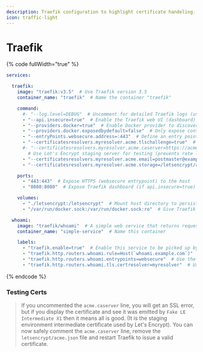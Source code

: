 ```yaml
---
description: Traefik configuration to highlight certificate handeling.
icon: traffic-light
---
```


# Traefik



{% code fullWidth="true" %}
```yaml
services:

  traefik:
    image: "traefik:v3.5"  # Use Traefik version 3.5
    container_name: "traefik"  # Name the container "traefik"

    command:
      #- "--log.level=DEBUG"  # Uncomment for detailed Traefik logs (useful for troubleshooting)
      - "--api.insecure=true"  # Enable the Traefik web UI (dashboard) on port 8080 (insecure, for local use only)
      - "--providers.docker=true"  # Enable Docker provider to discover containers with labels
      - "--providers.docker.exposedbydefault=false"  # Only expose containers with traefik.enable=true
      - "--entryPoints.websecure.address=:443"  # Define an entry point named "websecure" listening on port 443
      - "--certificatesresolvers.myresolver.acme.tlschallenge=true"  # Use TLS challenge for Let's Encrypt certificate resolution
      #- "--certificatesresolvers.myresolver.acme.caserver=https://acme-staging-v02.api.letsencrypt.org/directory"
        # Use Let's Encrypt staging server for testing (prevents rate limiting, uncomment if testing). 
      - "--certificatesresolvers.myresolver.acme.email=postmaster@example.com"  # Email used for Let's Encrypt registration
      - "--certificatesresolvers.myresolver.acme.storage=/letsencrypt/acme.json"  # Where Traefik stores certificates

    ports:
      - "443:443"  # Expose HTTPS (websecure entrypoint) to the host
      - "8080:8080"  # Expose Traefik dashboard (if api.insecure=true)

    volumes:
      - "./letsencrypt:/letsencrypt"  # Mount host directory to persist Let's Encrypt certs (stored in acme.json)
      - "/var/run/docker.sock:/var/run/docker.sock:ro"  # Give Traefik read-only access to Docker socket

  whoami:
    image: "traefik/whoami"  # A simple web service that returns request info
    container_name: "simple-service"  # Name this container

    labels:
      - "traefik.enable=true"  # Enable this service to be picked up by Traefik
      - "traefik.http.routers.whoami.rule=Host(`whoami.example.com`)"  # Route traffic with this hostname
      - "traefik.http.routers.whoami.entrypoints=websecure"  # Use the "websecure" entry point (HTTPS)
      - "traefik.http.routers.whoami.tls.certresolver=myresolver"  # Use the defined certificate resolver to get certs
```
{% endcode %}



### Testing Certs

> If you uncommented the `acme.caserver` line, you will get an SSL error, but if you display the certificate and see it was emitted by `Fake LE Intermediate X1` then it means all is good. (It is the staging environment intermediate certificate used by Let's Encrypt). You can now safely comment the `acme.caserver` line, remove the `letsencrypt/acme.json` file and restart Traefik to issue a valid certificate.
